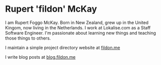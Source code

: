 # Rupert 'fildon' McKay

I am Rupert Foggo McKay. Born in New Zealand, grew up in the United Kingom, now living in the Netherlands. I work at Lokalise.com as a Staff Software Engineer. I'm passionate about learning new things and teaching those things to others.

I maintain a simple project directory website at [fildon.me](https://fildon.me/)

I write blog posts at [blog.fildon.me](https://blog.fildon.me/)
